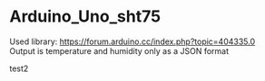 # Arduino_Uno_sht75

Used library: https://forum.arduino.cc/index.php?topic=404335.0  
Output is temperature and humidity only as a JSON format

test2